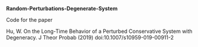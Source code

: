 <b> Random-Perturbations-Degenerate-System </b>

Code for the paper 

Hu, W. On the Long-Time Behavior of a Perturbed Conservative System with Degeneracy. J Theor Probab (2019) doi:10.1007/s10959-019-00911-2
